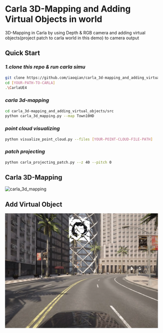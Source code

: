 # Carla 3D-Mapping and Adding Virtual Objects in world
3D-Mapping in Carla by using Depth & RGB camera and adding virtual objects(project patch to carla world in this demo) to camera output
## Quick Start
### *1.clone this repo & run carla simu*
```bash
git clone https://github.com/iaoqian/carla_3d-mapping_and_adding_virtual_objects.git
cd [YOUR-PATH-TO-CARLA]
.\CarlaUE4
```
### *carla 3d-mapping*
```bash
cd carla_3d-mapping_and_adding_virtual_objects/src
python carla_3d_mapping.py --map Town10HD
```
### *point cloud visualizing*
```bash
python visualize_point_cloud.py --files [YOUR-POINT-CLOUD-FILE-PATH]
```
### *patch projecting*
```bash
python carla_projecting_patch.py --z 40 --pitch 0
```

## Carla 3D-Mapping
![carla_3d_mapping](https://github.com/iaoqian/carla_3d-mapping_and_adding_virtual_objects/blob/main/IMG/carla_pc.png)
## Add Virtual Object
![project_patch](https://github.com/iaoqian/carla_3d-mapping_and_adding_virtual_objects/blob/main/IMG/project_patch.png)
